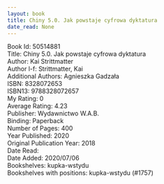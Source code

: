 ```yaml
---
layout: book
title: Chiny 5.0. Jak powstaje cyfrowa dyktatura
date_read: None
---
```


Book Id: 50514881<br />
Title: Chiny 5.0. Jak powstaje cyfrowa dyktatura<br />
Author: Kai Strittmatter<br />
Author l-f: Strittmatter, Kai<br />
Additional Authors: Agnieszka Gadzała<br />
ISBN: 8328072653<br />
ISBN13: 9788328072657<br />
My Rating: 0<br />
Average Rating: 4.23<br />
Publisher: Wydawnictwo W.A.B.<br />
Binding: Paperback<br />
Number of Pages: 400<br />
Year Published: 2020<br />
Original Publication Year: 2018<br />
Date Read: <br />
Date Added: 2020/07/06<br />
Bookshelves: kupka-wstydu<br />
Bookshelves with positions: kupka-wstydu (#1757)<br />

